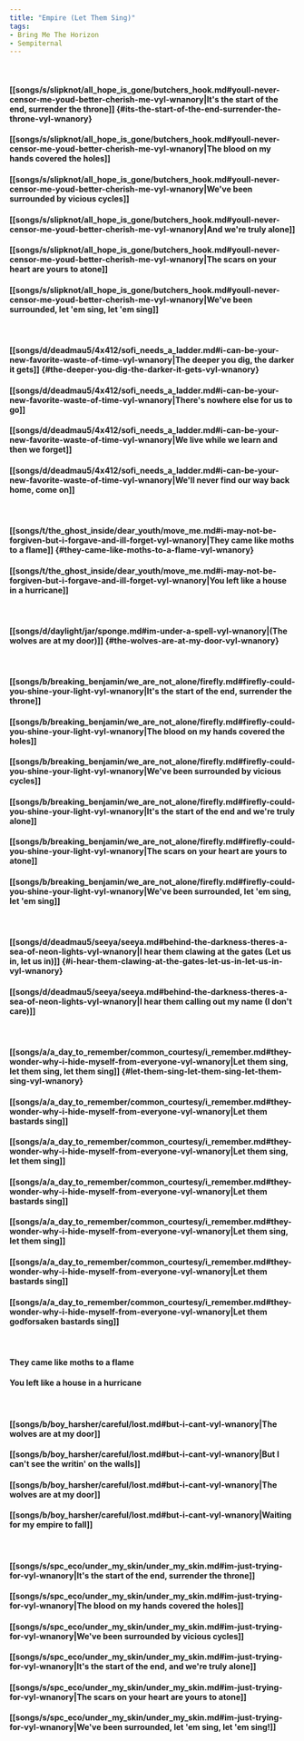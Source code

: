 ```yaml
---
title: "Empire (Let Them Sing)"
tags:
- Bring Me The Horizon
- Sempiternal
---
```

&nbsp;
#### [[songs/s/slipknot/all_hope_is_gone/butchers_hook.md#youll-never-censor-me-youd-better-cherish-me-vyl-wnanory|It's the start of the end, surrender the throne]] {#its-the-start-of-the-end-surrender-the-throne-vyl-wnanory}
#### [[songs/s/slipknot/all_hope_is_gone/butchers_hook.md#youll-never-censor-me-youd-better-cherish-me-vyl-wnanory|The blood on my hands covered the holes]]
#### [[songs/s/slipknot/all_hope_is_gone/butchers_hook.md#youll-never-censor-me-youd-better-cherish-me-vyl-wnanory|We've been surrounded by vicious cycles]]
#### [[songs/s/slipknot/all_hope_is_gone/butchers_hook.md#youll-never-censor-me-youd-better-cherish-me-vyl-wnanory|And we're truly alone]]
#### [[songs/s/slipknot/all_hope_is_gone/butchers_hook.md#youll-never-censor-me-youd-better-cherish-me-vyl-wnanory|The scars on your heart are yours to atone]]
#### [[songs/s/slipknot/all_hope_is_gone/butchers_hook.md#youll-never-censor-me-youd-better-cherish-me-vyl-wnanory|We've been surrounded, let 'em sing, let 'em sing]]
&nbsp;
#### [[songs/d/deadmau5/4x412/sofi_needs_a_ladder.md#i-can-be-your-new-favorite-waste-of-time-vyl-wnanory|The deeper you dig, the darker it gets]] {#the-deeper-you-dig-the-darker-it-gets-vyl-wnanory}
#### [[songs/d/deadmau5/4x412/sofi_needs_a_ladder.md#i-can-be-your-new-favorite-waste-of-time-vyl-wnanory|There's nowhere else for us to go]]
#### [[songs/d/deadmau5/4x412/sofi_needs_a_ladder.md#i-can-be-your-new-favorite-waste-of-time-vyl-wnanory|We live while we learn and then we forget]]
#### [[songs/d/deadmau5/4x412/sofi_needs_a_ladder.md#i-can-be-your-new-favorite-waste-of-time-vyl-wnanory|We'll never find our way back home, come on]]
&nbsp;
#### [[songs/t/the_ghost_inside/dear_youth/move_me.md#i-may-not-be-forgiven-but-i-forgave-and-ill-forget-vyl-wnanory|They came like moths to a flame]] {#they-came-like-moths-to-a-flame-vyl-wnanory}
#### [[songs/t/the_ghost_inside/dear_youth/move_me.md#i-may-not-be-forgiven-but-i-forgave-and-ill-forget-vyl-wnanory|You left like a house in a hurricane]]
&nbsp;
#### [[songs/d/daylight/jar/sponge.md#im-under-a-spell-vyl-wnanory|(The wolves are at my door)]] {#the-wolves-are-at-my-door-vyl-wnanory}
&nbsp;
#### [[songs/b/breaking_benjamin/we_are_not_alone/firefly.md#firefly-could-you-shine-your-light-vyl-wnanory|It's the start of the end, surrender the throne]]
#### [[songs/b/breaking_benjamin/we_are_not_alone/firefly.md#firefly-could-you-shine-your-light-vyl-wnanory|The blood on my hands covered the holes]]
#### [[songs/b/breaking_benjamin/we_are_not_alone/firefly.md#firefly-could-you-shine-your-light-vyl-wnanory|We've been surrounded by vicious cycles]]
#### [[songs/b/breaking_benjamin/we_are_not_alone/firefly.md#firefly-could-you-shine-your-light-vyl-wnanory|It's the start of the end and we're truly alone]]
#### [[songs/b/breaking_benjamin/we_are_not_alone/firefly.md#firefly-could-you-shine-your-light-vyl-wnanory|The scars on your heart are yours to atone]]
#### [[songs/b/breaking_benjamin/we_are_not_alone/firefly.md#firefly-could-you-shine-your-light-vyl-wnanory|We've been surrounded, let 'em sing, let 'em sing]]
&nbsp;
#### [[songs/d/deadmau5/seeya/seeya.md#behind-the-darkness-theres-a-sea-of-neon-lights-vyl-wnanory|I hear them clawing at the gates (Let us in, let us in)]] {#i-hear-them-clawing-at-the-gates-let-us-in-let-us-in-vyl-wnanory}
#### [[songs/d/deadmau5/seeya/seeya.md#behind-the-darkness-theres-a-sea-of-neon-lights-vyl-wnanory|I hear them calling out my name (I don't care)]]
&nbsp;
#### [[songs/a/a_day_to_remember/common_courtesy/i_remember.md#they-wonder-why-i-hide-myself-from-everyone-vyl-wnanory|Let them sing, let them sing, let them sing]] {#let-them-sing-let-them-sing-let-them-sing-vyl-wnanory}
#### [[songs/a/a_day_to_remember/common_courtesy/i_remember.md#they-wonder-why-i-hide-myself-from-everyone-vyl-wnanory|Let them bastards sing]]
#### [[songs/a/a_day_to_remember/common_courtesy/i_remember.md#they-wonder-why-i-hide-myself-from-everyone-vyl-wnanory|Let them sing, let them sing]]
#### [[songs/a/a_day_to_remember/common_courtesy/i_remember.md#they-wonder-why-i-hide-myself-from-everyone-vyl-wnanory|Let them bastards sing]]
#### [[songs/a/a_day_to_remember/common_courtesy/i_remember.md#they-wonder-why-i-hide-myself-from-everyone-vyl-wnanory|Let them sing, let them sing]]
#### [[songs/a/a_day_to_remember/common_courtesy/i_remember.md#they-wonder-why-i-hide-myself-from-everyone-vyl-wnanory|Let them bastards sing]]
#### [[songs/a/a_day_to_remember/common_courtesy/i_remember.md#they-wonder-why-i-hide-myself-from-everyone-vyl-wnanory|Let them godforsaken bastards sing]]
&nbsp;
#### They came like moths to a flame
#### You left like a house in a hurricane
&nbsp;
#### [[songs/b/boy_harsher/careful/lost.md#but-i-cant-vyl-wnanory|The wolves are at my door]]
#### [[songs/b/boy_harsher/careful/lost.md#but-i-cant-vyl-wnanory|But I can't see the writin' on the walls]]
#### [[songs/b/boy_harsher/careful/lost.md#but-i-cant-vyl-wnanory|The wolves are at my door]]
#### [[songs/b/boy_harsher/careful/lost.md#but-i-cant-vyl-wnanory|Waiting for my empire to fall]]
&nbsp;
#### [[songs/s/spc_eco/under_my_skin/under_my_skin.md#im-just-trying-for-vyl-wnanory|It's the start of the end, surrender the throne]]
#### [[songs/s/spc_eco/under_my_skin/under_my_skin.md#im-just-trying-for-vyl-wnanory|The blood on my hands covered the holes]]
#### [[songs/s/spc_eco/under_my_skin/under_my_skin.md#im-just-trying-for-vyl-wnanory|We've been surrounded by vicious cycles]]
#### [[songs/s/spc_eco/under_my_skin/under_my_skin.md#im-just-trying-for-vyl-wnanory|It's the start of the end, and we're truly alone]]
#### [[songs/s/spc_eco/under_my_skin/under_my_skin.md#im-just-trying-for-vyl-wnanory|The scars on your heart are yours to atone]]
#### [[songs/s/spc_eco/under_my_skin/under_my_skin.md#im-just-trying-for-vyl-wnanory|We've been surrounded, let 'em sing, let 'em sing!]]
